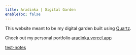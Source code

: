 ```yaml
---
title: Aradinka | Digital Garden
enableToc: false
---
```


This website meant to be my digital garden built using [Quartz](https://github.com/jackyzha0/quartz).

Check out my personal portfolio [aradinka.vercel.app](https://aradinka.vercel.app/)

[test-notes](test-notes.md)
